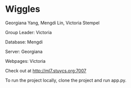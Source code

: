 Wiggles
===========

Georgiana Yang, Mengdi Lin, Victoria Stempel

Group Leader: Victoria

Database: Mengdi

Server: Georgiana

Webpages: Victoria

Check out at <a href="http://ml7.stuycs.org:7007">http://ml7.stuycs.org:7007</a>

To run the project locally, clone the project and run app.py.

